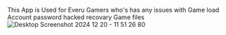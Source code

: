 This App is Used for Everu Gamers who's has any issues with 
Game load
Account password
        hacked
        recovary 
Game files
![Desktop Screenshot 2024 12 20 - 11 51 26 80](https://github.com/user-attachments/assets/1172d337-bfd0-4110-a0c4-613e334148b3)
